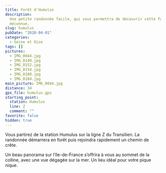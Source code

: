 ```yaml
---
title: Forêt d'Humulus
description:
  Une petite randonnée facile, qui vous permettra de découvrir cette forêt
  méconnue.
slug: humulus
pubDate: "2018-04-01"
categories:
  - Seine et Oise
tags: []
pictures:
  - IMG_0044.jpg
  - IMG_8149.jpg
  - IMG_8152.jpg
  - IMG_8154.jpg
  - IMG_8180.jpg
  - IMG_8184.jpg
main_picture: IMG_0044.jpg
distance: 34
gpx_file: humulus.gpx
starting_point:
  station: Humulus
  line: Z
  comment: ""
favorite: false
hidden: true
---
```


Vous partirez de la station Humulus sur la ligne Z du Transilien. La randonnée démarrera en forêt puis rejoindra rapidement un chemin de crête.

Un beau panorama sur l’Ile-de-France s’offrira à vous au sommet de la colline, avec une vue dégagée sur la mer. Un lieu idéal pour votre pique nique.
